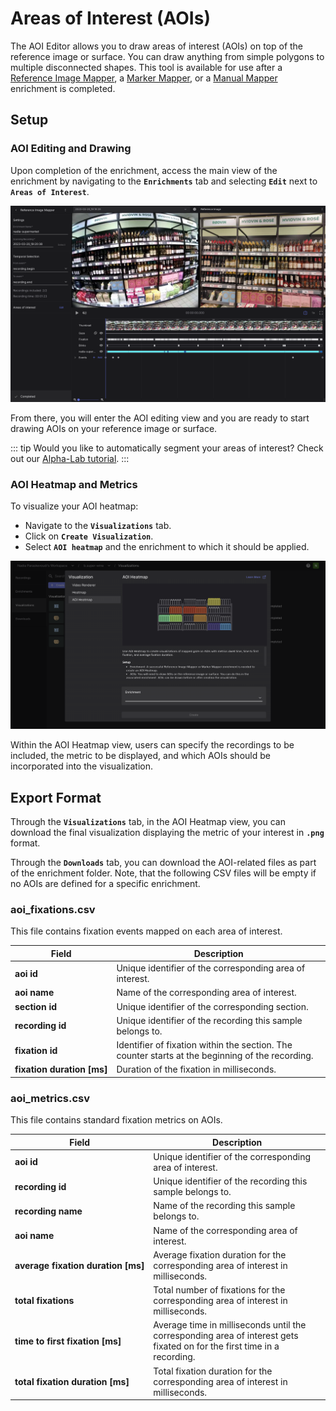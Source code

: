 # Areas of Interest (AOIs)

The AOI Editor allows you to draw areas of interest (AOIs) on top of the reference image or surface. You can draw anything from simple polygons to multiple disconnected shapes. This tool is available for use after a [Reference Image Mapper](/pupil-cloud/enrichments/reference-image-mapper/), a [Marker Mapper](/pupil-cloud/enrichments/marker-mapper/), or a [Manual Mapper](/pupil-cloud/enrichments/manual-mapper/) enrichment is completed.

## Setup

### AOI Editing and Drawing

Upon completion of the enrichment, access the main view of the enrichment by navigating to the **`Enrichments`** tab and selecting **`Edit`** next to **`Areas of Interest`**.

![Edit AOIs](./AOI_enrichment_view.png)

From there, you will enter the AOI editing view and you are ready to start drawing AOIs on your reference image or surface.

<Youtube src="lQoaN3EhngA"/>

::: tip
Would you like to automatically segment your areas of interest? Check out our [Alpha-Lab tutorial](https://docs.pupil-labs.com/alpha-lab/gaze-metrics-in-aois/).
:::

### AOI Heatmap and Metrics

To visualize your AOI heatmap:

- Navigate to the **`Visualizations`** tab.
- Click on **`Create Visualization`**.
- Select **`AOI heatmap`** and the enrichment to which it should be applied.

![View AOI heatmap](./View_AOI_heatmap.png)

Within the AOI Heatmap view, users can specify the recordings to be included, the metric to be displayed, and which AOIs should be incorporated into the visualization.

<Youtube src="Rrb6OKmTCOs"/>

## Export Format

Through the **`Visualizations`** tab, in the AOI Heatmap view, you can download the final visualization displaying the metric of your interest in **`.png`** format.

Through the **`Downloads`** tab, you can download the AOI-related files as part of the enrichment folder. Note, that the following CSV files will be empty if no AOIs are defined for a specific enrichment.

### aoi_fixations.csv

This file contains fixation events mapped on each area of interest.

| Field                                | Description                                                                                      |
| ------------------------------------ | ------------------------------------------------------------------------------------------------ |
| **aoi id**                           | Unique identifier of the corresponding area of interest.                                         |
| **aoi name**                         | Name of the corresponding area of interest.                                                      |
| **section id**                       | Unique identifier of the corresponding section.                                                  |
| **recording id**                     | Unique identifier of the recording this sample belongs to.                                       |
| **fixation id**                      | Identifier of fixation within the section. The counter starts at the beginning of the recording. |
| **fixation&nbsp;duration&nbsp;[ms]** | Duration of the fixation in milliseconds.                                                        |

### aoi_metrics.csv

This file contains standard fixation metrics on AOIs.

| Field                                               | Description                                                                                                              |
| --------------------------------------------------- | ------------------------------------------------------------------------------------------------------------------------ |
| **aoi id**                                          | Unique identifier of the corresponding area of interest.                                                                 |
| **recording id**                                    | Unique identifier of the recording this sample belongs to.                                                               |
| **recording name**                                  | Name of the recording this sample belongs to.                                                                            |
| **aoi name**                                        | Name of the corresponding area of interest.                                                                              |
| **average&nbsp;fixation&nbsp;duration&nbsp;[ms]**   | Average fixation duration for the corresponding area of interest in milliseconds.                                        |
| **total fixations**                                 | Total number of fixations for the corresponding area of interest in milliseconds.                                        |
| **time&nbsp;to&nbsp;first&nbsp;fixation&nbsp;[ms]** | Average time in milliseconds until the corresponding area of interest gets fixated on for the first time in a recording. |
| **total&nbsp;fixation&nbsp;duration&nbsp;[ms]**     | Total fixation duration for the corresponding area of interest in milliseconds.                                          |
